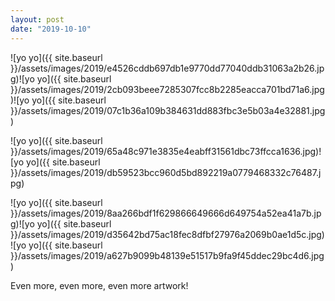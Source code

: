 ```yaml
---
layout: post
date: "2019-10-10"
---
```


![yo yo]({{ site.baseurl }}/assets/images/2019/e4526cddb697db1e9770dd77040ddb31063a2b26.jpg)![yo yo]({{ site.baseurl }}/assets/images/2019/2cb093beee7285307fcc8b2285eacca701bd71a6.jpg)![yo yo]({{ site.baseurl }}/assets/images/2019/07c1b36a109b384631dd883fbc3e5b03a4e32881.jpg)

![yo yo]({{ site.baseurl }}/assets/images/2019/65a48c971e3835e4eabff31561dbc73ffcca1636.jpg)![yo yo]({{ site.baseurl }}/assets/images/2019/db59523bcc960d5bd892219a0779468332c76487.jpg)

![yo yo]({{ site.baseurl }}/assets/images/2019/8aa266bdf1f629866649666d649754a52ea41a7b.jpg)![yo yo]({{ site.baseurl }}/assets/images/2019/d35642bd75ac18fec8dfbf27976a2069b0ae1d5c.jpg)![yo yo]({{ site.baseurl }}/assets/images/2019/a627b9099b48139e51517b9fa9f45ddec29bc4d6.jpg)

Even more, even more, even more artwork!
